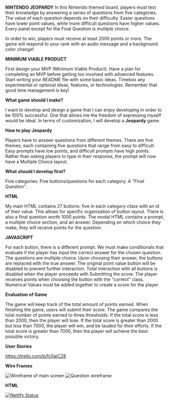 **NINTENDO JEOPARDY**
In this Nintendo themed board, players must test their knowledge by answering a series of questions from five categories. The value of each question depends on their difficulty. Easier questions have lower point values, while more difficult questions have higher values. Every panel except for the Final Question is multiple choice.

In order to win, players must receive at least 2000 points or more. The game will respond to your rank with an audio message and a background color change!

**MINIMUM VIABLE PRODUCT**

First design your MVP (Minimum Viable Product). Have a plan for completing an MVP before getting too involved with advanced features. Start writing your README file with some basic ideas. Timebox any experimental or optional ideas, features, or technologies. Remember that good time management is key!

**What game should I make?**

I want to develop and design a game that I can enjoy developing in order to be 100% successful. One that allows me the freedom of expressing myself would be ideal. In terms of customization, I will develop a **Jeopardy** game.

**How to play Jeopardy**

Players have to answer questions from different themes. There are five themes, each containing five questions that range from easy to difficult. Easy prompts have low points, and difficult prompts have high points.
Rather than asking players to type in their response, the prompt will now have a Multiple Choice layout.

**What should I develop first?**

Five categories.
Five buttons/questions for each category.
A "Final Question".

**HTML**

My main HTML contains 27 buttons: five in each category *class* with an id of their value. This allows for specific organization of button layout. There is also a final question worth 1000 points.
The modal HTML contains a prompt, a multiple choice section, and an answer. Depending on which choice they make, they will receive points for the question.


**JAVASCRIPT**

For each button, there is a different prompt. We must make conditionals that evaluate if the player has input the correct answer for the chosen question.
The questions are multiple choice:
Upon choosing their answer, the buttons are replaced with the true answer. The original point value button will be disabled to prevent further interaction.
Total interaction with all buttons is disabled when the player proceeds with Submitting the score.
The player receives points when choosing the button with the "correct" class.
Numerical Values must be added together to create a score for the player.


**Evaluation of Game**

The game will keep track of the total amount of points earned. When finishing the game, users will submit their score. The game compares the total number of points earned to three thresholds:
If the total score is less than 2000, then the player will lose.
If the total score is greater than 2000 but less than 7000, the player will win, and be lauded for their efforts.
If the total score is greater than 7000, then the player will achieve the best possible victory.


**User Stories**

https://trello.com/b/fc0ajCZ8

**Wire Frames**

<img src="Wireframes/Web 1920 – 1.png" alt = "Wireframe of main screen">
<img src="Wireframes/Web 1920 – 2.png" alt = "Question wireframe">


**HTML**


[![Netlify Status](https://api.netlify.com/api/v1/badges/bdfcb766-a0b7-4762-9ee9-5fec38fd308f/deploy-status)](https://app.netlify.com/sites/nintendo-jeopardy/deploys)